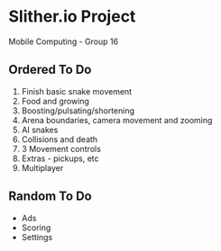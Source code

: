 # Slither.io Project
Mobile Computing - Group 16

## Ordered To Do

1. Finish basic snake movement
2. Food and growing
3. Boosting/pulsating/shortening
3. Arena boundaries, camera movement and zooming
4. AI snakes
5. Collisions and death
6. 3 Movement controls
7. Extras - pickups, etc
8. Multiplayer

## Random To Do

* Ads
* Scoring
* Settings
